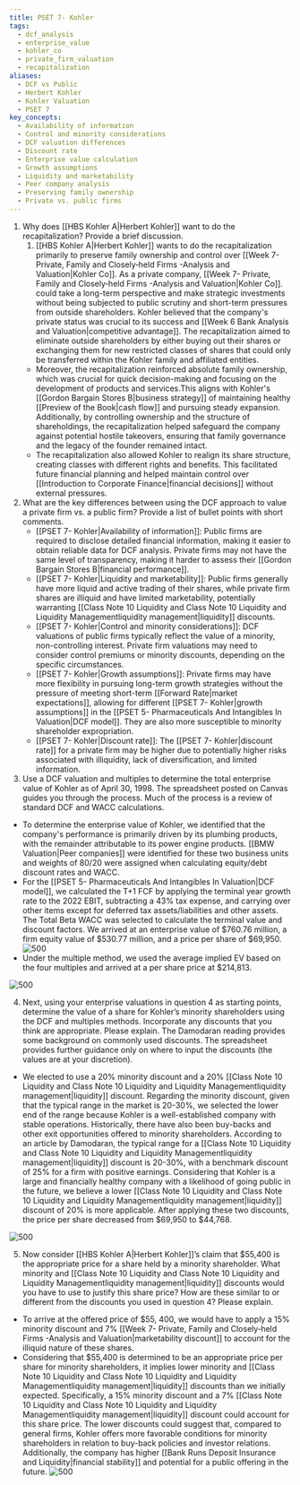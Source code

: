 ```yaml
---
title: PSET 7- Kohler
tags:
  - dcf_analysis
  - enterprise_value
  - kohler_co
  - private_firm_valuation
  - recapitalization
aliases:
  - DCF vs Public
  - Herbert Kohler
  - Kohler Valuation
  - PSET 7
key_concepts:
  - Availability of information
  - Control and minority considerations
  - DCF valuation differences
  - Discount rate
  - Enterprise value calculation
  - Growth assumptions
  - Liquidity and marketability
  - Peer company analysis
  - Preserving family ownership
  - Private vs. public firms
---
```


1. Why does [[HBS Kohler A|Herbert Kohler]] want to do the recapitalization? Provide a brief discussion.
	1. [[HBS Kohler A|Herbert Kohler]] wants to do the recapitalization primarily to preserve family ownership and control over [[Week 7- Private, Family and Closely‐held Firms -Analysis and Valuation|Kohler Co]]. As a private company, [[Week 7- Private, Family and Closely‐held Firms -Analysis and Valuation|Kohler Co]]. could take a long-term perspective and make strategic investments without being subjected to public scrutiny and short-term pressures from outside shareholders. Kohler believed that the company's private status was crucial to its success and [[Week 6 Bank Analysis and Valuation|competitive advantage]]. The recapitalization aimed to eliminate outside shareholders by either buying out their shares or exchanging them for new restricted classes of shares that could only be transferred within the Kohler family and affiliated entities.
	- Moreover, the recapitalization reinforced absolute family ownership, which was crucial for quick decision-making and focusing on the development of products and services.This aligns with Kohler's [[Gordon Bargain Stores B|business strategy]] of maintaining healthy [[Preview of the Book|cash flow]] and pursuing steady expansion. Additionally, by controlling ownership and the structure of shareholdings, the recapitalization helped safeguard the company against potential hostile takeovers, ensuring that family governance and the legacy of the founder remained intact.
	- The recapitalization also allowed Kohler to realign its share structure, creating classes with different rights and benefits. This facilitated future financial planning and helped maintain control over [[Introduction to Corporate Finance|financial decisions]] without external pressures.
2. What are the key differences between using the DCF approach to value a private firm vs. a public firm? Provide a list of bullet points with short comments.
	- [[PSET 7- Kohler|Availability of information]]: Public firms are required to disclose detailed financial information, making it easier to obtain reliable data for DCF analysis. Private firms may not have the same level of transparency, making it harder to assess their [[Gordon Bargain Stores B|financial performance]].
	- [[PSET 7- Kohler|Liquidity and marketability]]: Public firms generally have more liquid and active trading of their shares, while private firm shares are illiquid and have limited marketability, potentially warranting [[Class Note 10 Liquidity and Class Note 10 Liquidity and Liquidity Managementliquidity management|liquidity]] discounts.
	- [[PSET 7- Kohler|Control and minority considerations]]: DCF valuations of public firms typically reflect the value of a minority, non-controlling interest. Private firm valuations may need to consider control premiums or minority discounts, depending on the specific circumstances.
	- [[PSET 7- Kohler|Growth assumptions]]: Private firms may have more flexibility in pursuing long-term growth strategies without the pressure of meeting short-term [[Forward Rate|market expectations]], allowing for different [[PSET 7- Kohler|growth assumptions]] in the [[PSET 5- Pharmaceuticals And Intangibles In Valuation|DCF model]]. They are also more susceptible to minority shareholder expropriation.
	- [[PSET 7- Kohler|Discount rate]]: The [[PSET 7- Kohler|discount rate]] for a private firm may be higher due to potentially higher risks associated with illiquidity, lack of diversification, and limited information.
3. Use a DCF valuation and multiples to determine the total enterprise value of Kohler as of
April 30, 1998. The spreadsheet posted on Canvas guides you through the process. Much
of the process is a review of standard DCF and WACC calculations.
- To determine the enterprise value of Kohler, we identified that the company's performance is primarily driven by its plumbing products, with the remainder attributable to its power engine products. [[BMW Valuation|Peer companies]] were identified for these two business units and weights of 80/20 were assigned when calculating equity/debt discount rates and WACC.
- For the [[PSET 5- Pharmaceuticals And Intangibles In Valuation|DCF model]], we calculated the T+1 FCF by applying the terminal year growth rate to the 2022 EBIT, subtracting a 43% tax expense, and carrying over other items except for deferred tax assets/liabilities and other assets. The Total Beta WACC was selected to calculate the terminal value and discount factors. We arrived at an enterprise value of $760.76 million, a firm equity value of $530.77 million, and a price per share of $69,950.
![500](Z.%20Clippings/Week%207%20Kohler-20240504160001650.png)
- Under the multiple method, we used the average implied EV based on the four multiples and arrived at a per share price at $214,813.

![500](Z.%20Clippings/Week%207%20Kohler-20240504160006502.png)

4. Next, using your enterprise valuations in question 4 as starting points, determine the
value of a share for Kohler’s minority shareholders using the DCF and multiples
methods. Incorporate any discounts that you think are appropriate. Please explain. The
Damodaran reading provides some background on commonly used discounts. The
spreadsheet provides further guidance only on where to input the discounts (the values
are at your discretion).
- We elected to use a 20% minority discount and a 20% [[Class Note 10 Liquidity and Class Note 10 Liquidity and Liquidity Managementliquidity management|liquidity]] discount. Regarding the minority discount, given that the typical range in the market is 20-30%, we selected the lower end of the range because Kohler is a well-established company with stable operations. Historically, there have also been buy-backs and other exit opportunities offered to minority shareholders. According to an article by Damodaran, the typical range for a [[Class Note 10 Liquidity and Class Note 10 Liquidity and Liquidity Managementliquidity management|liquidity]] discount is 20-30%, with a benchmark discount of 25% for a firm with positive earnings. Considering that Kohler is a large and financially healthy company with a likelihood of going public in the future, we believe a lower [[Class Note 10 Liquidity and Class Note 10 Liquidity and Liquidity Managementliquidity management|liquidity]] discount of 20% is more applicable. After applying these two discounts, the price per share decreased from $69,950 to $44,768.

![500](Z.%20Clippings/Week%207%20Kohler-20240504160012904.png)

5. Now consider [[HBS Kohler A|Herbert Kohler]]’s claim that $55,400 is the appropriate price for a share
held by a minority shareholder. What minority and [[Class Note 10 Liquidity and Class Note 10 Liquidity and Liquidity Managementliquidity management|liquidity]] discounts would you have to
use to justify this share price? How are these similar to or different from the discounts
you used in question 4? Please explain.
- To arrive at the offered price of \$55, 400, we would have to apply a 15% minority discount and 7% [[Week 7- Private, Family and Closely‐held Firms -Analysis and Valuation|marketability discount]] to account for the illiquid nature of these shares.
- Considering that $55,400 is determined to be an appropriate price per share for minority shareholders, it implies lower minority and [[Class Note 10 Liquidity and Class Note 10 Liquidity and Liquidity Managementliquidity management|liquidity]] discounts than we initially expected. Specifically, a 15% minority discount and a 7% [[Class Note 10 Liquidity and Class Note 10 Liquidity and Liquidity Managementliquidity management|liquidity]] discount could account for this share price. The lower discounts could suggest that, compared to general firms, Kohler offers more favorable conditions for minority shareholders in relation to buy-back policies and investor relations. Additionally, the company has higher [[Bank Runs Deposit Insurance and Liquidity|financial stability]] and potential for a public offering in the future.
![500](Z.%20Clippings/Week%207%20Kohler-20240504160020258.png)
